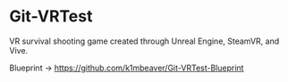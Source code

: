 # Git-VRTest

VR survival shooting game created through Unreal Engine, SteamVR, and Vive.

Blueprint
-> https://github.com/k1mbeaver/Git-VRTest-Blueprint
